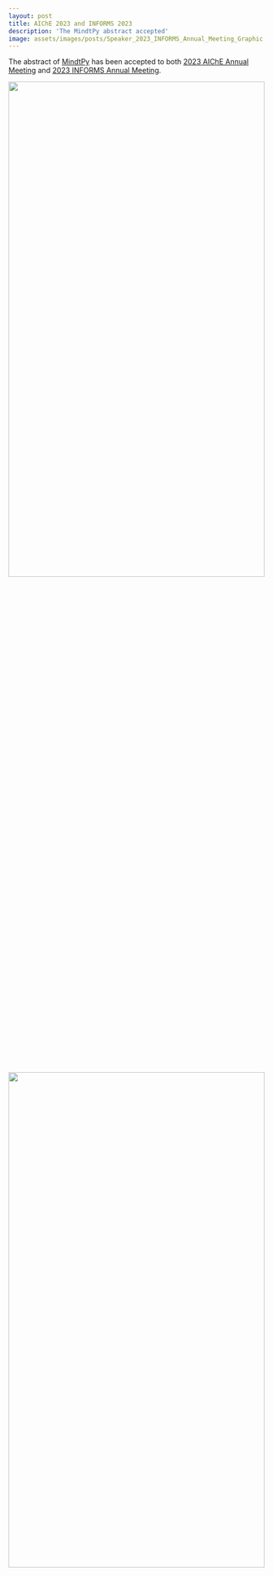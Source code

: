 ```yaml
---
layout: post
title: AIChE 2023 and INFORMS 2023
description: 'The MindtPy abstract accepted'
image: assets/images/posts/Speaker_2023_INFORMS_Annual_Meeting_Graphic.jpeg
---
```


The abstract of [MindtPy](https://pyomo.readthedocs.io/en/stable/contributed_packages/mindtpy.html) has been accepted to both [2023 AIChE Annual Meeting](https://www.aiche.org/conferences/aiche-annual-meeting/2023?gclid=Cj0KCQjwrMKmBhCJARIsAHuEAPR5h2LVn51eow9v9Vkcsy4C0goZVonySZxvBWmeif5ffqKY29GgfOYaAnNmEALw_wcB) and [2023 INFORMS Annual Meeting](https://meetings.informs.org/wordpress/phoenix2023/). 

<div style="text-align: center"> <img style='height: 50%; width: 100%' src="{% link assets/images/posts/AICHE2023.png %}" alt=""/> </div>

<div style="text-align: center"> <img style='height: 50%; width: 100%' src="{% link assets/images/posts/INFORMS2023.png %}" alt=""/> </div>

<ul class="actions">
    <li><a href="/7-news.html" class="button icon fa-arrow-left">Back</a></li>
</ul>
